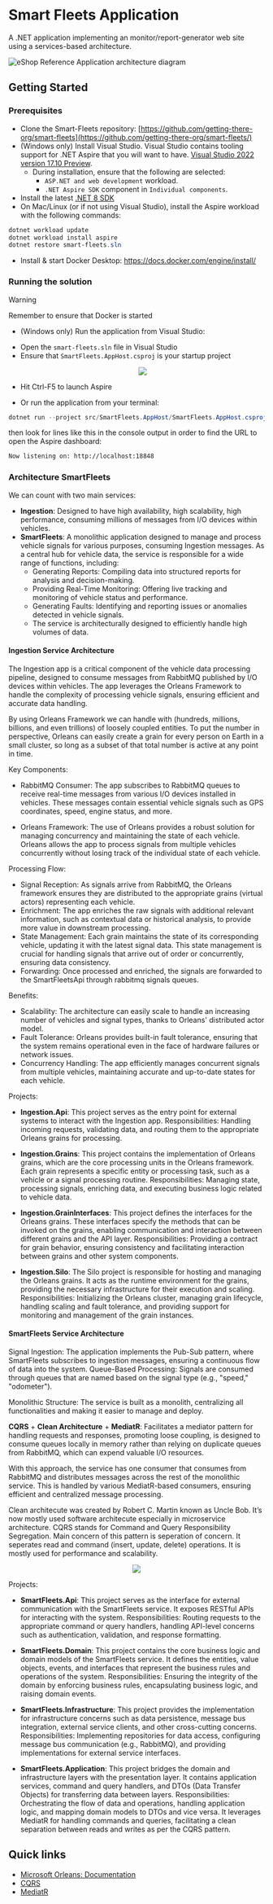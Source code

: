 # Smart Fleets Application

A .NET application implementing an monitor/report-generator web site using a services-based architecture.

![eShop Reference Application architecture diagram](images/architecture.png)

## Getting Started

### Prerequisites

- Clone the Smart-Fleets repository: [https://github.com/getting-there-org/smart-fleets](https://github.com/getting-there-org/smart-fleets/)
- (Windows only) Install Visual Studio. Visual Studio contains tooling support for .NET Aspire that you will want to have. [Visual Studio 2022 version 17.10 Preview](https://visualstudio.microsoft.com/vs/preview/).
  - During installation, ensure that the following are selected:
    - `ASP.NET and web development` workload.
    - `.NET Aspire SDK` component in `Individual components`.
- Install the latest [.NET 8 SDK](https://github.com/dotnet/installer#installers-and-binaries)
- On Mac/Linux (or if not using Visual Studio), install the Aspire workload with the following commands:
```powershell
dotnet workload update
dotnet workload install aspire
dotnet restore smart-fleets.sln
```
- Install & start Docker Desktop:  https://docs.docker.com/engine/install/

### Running the solution

> [!WARNING]
> Remember to ensure that Docker is started

* (Windows only) Run the application from Visual Studio:
 - Open the `smart-fleets.sln` file in Visual Studio
 - Ensure that `SmartFleets.AppHost.csproj` is your startup project
    <p align="center">
      <img src="images/sln.png" />
    </p>
 - Hit Ctrl-F5 to launch Aspire

* Or run the application from your terminal:
```powershell
dotnet run --project src/SmartFleets.AppHost/SmartFleets.AppHost.csproj
```
then look for lines like this in the console output in order to find the URL to open the Aspire dashboard:
```sh
Now listening on: http://localhost:18848
```

### Architecture SmartFleets
We can count with two main services: 
- **Ingestion**: Designed to have high availability, high scalability, high performance, consuming millions of messages from I/O devices within vehicles.
- **SmartFleets**: A monolithic application designed to manage and process vehicle signals for various purposes, consuming Ingestion messages. As a central hub for vehicle data, the service is responsible for a wide range of functions, including:
  - Generating Reports: Compiling data into structured reports for analysis and decision-making.
  - Providing Real-Time Monitoring: Offering live tracking and monitoring of vehicle status and performance.
  - Generating Faults: Identifying and reporting issues or anomalies detected in vehicle signals.
  - The service is architecturally designed to efficiently handle high volumes of data.

#### Ingestion Service Architecture
The Ingestion app is a critical component of the vehicle data processing pipeline, designed to consume messages from RabbitMQ published by I/O devices within vehicles. The app leverages the Orleans Framework to handle the complexity of processing vehicle signals, ensuring efficient and accurate data handling.

By using Orleans Framework we can handle with (hundreds, millions, billions, and even trillions) of loosely coupled entities. To put the number in perspective, Orleans can easily create a grain for every person on Earth in a small cluster, so long as a subset of that total number is active at any point in time.

Key Components:
- RabbitMQ Consumer: The app subscribes to RabbitMQ queues to receive real-time messages from various I/O devices installed in vehicles. These messages contain essential vehicle signals such as GPS coordinates, speed, engine status, and more.

- Orleans Framework: The use of Orleans provides a robust solution for managing concurrency and maintaining the state of each vehicle. Orleans allows the app to process signals from multiple vehicles concurrently without losing track of the individual state of each vehicle.

Processing Flow:
- Signal Reception: As signals arrive from RabbitMQ, the Orleans framework ensures they are distributed to the appropriate grains (virtual actors) representing each vehicle.
- Enrichment: The app enriches the raw signals with additional relevant information, such as contextual data or historical analysis, to provide more value in downstream processing.
- State Management: Each grain maintains the state of its corresponding vehicle, updating it with the latest signal data. This state management is crucial for handling signals that arrive out of order or concurrently, ensuring data consistency.
- Forwarding: Once processed and enriched, the signals are forwarded to the SmartFleetsApi through rabbitmq signals queues.

Benefits:
- Scalability: The architecture can easily scale to handle an increasing number of vehicles and signal types, thanks to Orleans' distributed actor model.
- Fault Tolerance: Orleans provides built-in fault tolerance, ensuring that the system remains operational even in the face of hardware failures or network issues.
- Concurrency Handling: The app efficiently manages concurrent signals from multiple vehicles, maintaining accurate and up-to-date states for each vehicle.

Projects:
- **Ingestion.Api**: This project serves as the entry point for external systems to interact with the Ingestion app.
Responsibilities: Handling incoming requests, validating data, and routing them to the appropriate Orleans grains for processing.

- **Ingestion.Grains**: This project contains the implementation of Orleans grains, which are the core processing units in the Orleans framework. Each grain represents a specific entity or processing task, such as a vehicle or a signal processing routine.
Responsibilities: Managing state, processing signals, enriching data, and executing business logic related to vehicle data.

- **Ingestion.GrainInterfaces**: This project defines the interfaces for the Orleans grains. These interfaces specify the methods that can be invoked on the grains, enabling communication and interaction between different grains and the API layer.
Responsibilities: Providing a contract for grain behavior, ensuring consistency and facilitating interaction between grains and other system components.

- **Ingestion.Silo**: The Silo project is responsible for hosting and managing the Orleans grains. It acts as the runtime environment for the grains, providing the necessary infrastructure for their execution and scaling.
Responsibilities: Initializing the Orleans cluster, managing grain lifecycle, handling scaling and fault tolerance, and providing support for monitoring and management of the grain instances.

#### SmartFleets Service Architecture
  
Signal Ingestion: The application implements the Pub-Sub pattern, where SmartFleets subscribes to ingestion messages, ensuring a continuous flow of data into the system.
Queue-Based Processing: Signals are consumed through queues that are named based on the signal type (e.g., "speed," "odometer"). 

Monolithic Structure: The service is built as a monolith, centralizing all functionalities and making it easier to manage and deploy.

**CQRS** + **Clean Architecture** + **MediatR**: Facilitates a mediator pattern for handling requests and responses, promoting loose coupling, is designed to consume queues locally in memory rather than relying on duplicate queues from RabbitMQ, which can expend valuable I/O resources. 

With this approach, the service has one consumer that consumes from RabbitMQ and distributes messages across the rest of the monolithic service. This is handled by various MediatR-based consumers, ensuring efficient and centralized message processing.

Clean architecute was created by Robert C. Martin known as Uncle Bob. It’s now mostly used software architecute especially in microservice architecture. CQRS stands for Command and Query Responsibility Segregation. Main concern of this pattern is seperation of concern. It seperates read and command (insert, update, delete) operations. It is mostly used for performance and scalability.

<p align="center">
  <img src="https://mahedee.net/assets/images/posts/2021/clean.png" />
</p>

Projects:
- **SmartFleets.Api**: This project serves as the interface for external communication with the SmartFleets service. It exposes RESTful APIs for interacting with the system.
Responsibilities: Routing requests to the appropriate command or query handlers, handling API-level concerns such as authentication, validation, and response formatting.

- **SmartFleets.Domain**: This project contains the core business logic and domain models of the SmartFleets service. It defines the entities, value objects, events, and interfaces that represent the business rules and operations of the system.
Responsibilities: Ensuring the integrity of the domain by enforcing business rules, encapsulating business logic, and raising domain events.

- **SmartFleets.Infrastructure**: This project provides the implementation for infrastructure concerns such as data persistence, message bus integration, external service clients, and other cross-cutting concerns.
Responsibilities: Implementing repositories for data access, configuring message bus communication (e.g., RabbitMQ), and providing implementations for external service interfaces.

- **SmartFleets.Application**: This project bridges the domain and infrastructure layers with the presentation layer. It contains application services, command and query handlers, and DTOs (Data Transfer Objects) for transferring data between layers.
Responsibilities: Orchestrating the flow of data and operations, handling application logic, and mapping domain models to DTOs and vice versa. It leverages MediatR for handling commands and queries, facilitating a clean separation between reads and writes as per the CQRS pattern.

## Quick links

* [Microsoft Orleans: Documentation](https://docs.microsoft.com/dotnet/orleans/)
* [CQRS](https://learn.microsoft.com/en-us/dotnet/architecture/microservices/microservice-ddd-cqrs-patterns/apply-simplified-microservice-cqrs-ddd-patterns)
* [MediatR](https://github.com/jbogard/MediatR)

